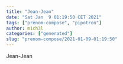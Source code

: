 ```yaml
---
title: "Jean-Jean"
date: "Sat Jan  9 01:19:50 CET 2021"
tags: ["prenom-compose", "pipotron"]
author: m1ch3l
categories: ["generated"]
slug: "prenom-compose/2021-01-09-01:19:50"
---
```


Jean-Jean
